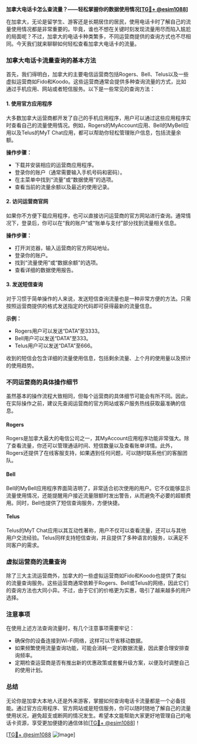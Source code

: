 **加拿大电话卡怎么查流量？——轻松掌握你的数据使用情况[[TG💪+ @esim1088](https://t.me/s/esim1088)]**

在加拿大，无论是留学生、游客还是长期居住的居民，使用电话卡时了解自己的流量使用情况都是非常重要的。毕竟，谁也不想在关键时刻发现流量用尽而陷入尴尬的局面呢？不过，加拿大的电话卡种类繁多，不同运营商提供的查询方式也不尽相同。今天我们就来聊聊如何轻松查看加拿大电话卡的流量。

### 加拿大电话卡流量查询的基本方法

首先，我们得明白，加拿大的主要电信运营商包括Rogers、Bell、Telus以及一些虚拟运营商如Fido和Koodo。这些运营商通常会提供多种查询流量的方式，比如通过手机应用、网站或者短信服务。以下是一些常见的查询方法：

#### 1. 使用官方应用程序

大多数加拿大运营商都开发了自己的手机应用程序，用户可以通过这些应用程序实时查看自己的流量使用情况。例如，Rogers的MyAccount应用、Bell的MyBell应用以及Telus的MyT Chat应用，都可以帮助你轻松管理账户信息，包括流量余额。

**操作步骤：**
- 下载并安装相应的运营商应用程序。
- 登录你的账户（通常需要输入手机号码和密码）。
- 在主菜单中找到“流量”或“数据使用”的选项。
- 查看当前的流量余额以及最近的使用记录。

#### 2. 访问运营商官网

如果你不方便下载应用程序，也可以直接访问运营商的官方网站进行查询。通常情况下，登录后，你可以在“我的账户”或“账单与支付”部分找到流量相关信息。

**操作步骤：**
- 打开浏览器，输入运营商的官方网站地址。
- 登录你的账户。
- 找到“流量使用”或“数据余额”的选项。
- 查看详细的数据使用报告。

#### 3. 发送短信查询

对于习惯于简单操作的人来说，发送短信查询流量也是一种非常方便的方法。只需按照运营商提供的格式发送指定的代码即可获得最新的流量信息。

**示例：**
- Rogers用户可以发送“DATA”至3333。
- Bell用户可以发送“DATA”至333。
- Telus用户可以发送“DATA”至666。

收到的短信会包含详细的流量使用信息，包括剩余流量、上个月的使用量以及预计的使用趋势。

### 不同运营商的具体操作细节

虽然基本的操作流程大致相同，但每个运营商的具体细节可能会有所不同。因此，在实际操作之前，建议先查阅运营商的官方网站或客户服务热线获取最准确的信息。

#### Rogers

Rogers是加拿大最大的电信公司之一，其MyAccount应用程序功能非常强大。除了查看流量，你还可以管理通话时间、短信数量以及查看账单详情。此外，Rogers还提供了在线客服支持，如果遇到任何问题，可以随时联系他们的客服团队。

#### Bell

Bell的MyBell应用程序界面简洁明了，非常适合初次使用的用户。它不仅能够显示流量使用情况，还能提醒用户接近流量限额时发出警告，从而避免不必要的超额费用。同时，Bell也提供了短信查询服务，方便快捷。

#### Telus

Telus的MyT Chat应用以其互动性著称，用户不仅可以查看流量，还可以与其他用户交流经验。Telus同样支持短信查询，并且提供了多种语言的服务，以满足不同客户的需求。

### 虚拟运营商的流量查询

除了三大主流运营商外，加拿大的一些虚拟运营商如Fido和Koodo也提供了类似的流量查询服务。这些运营商通常依赖于Rogers、Bell或Telus的网络，因此它们的查询方法也大同小异。不过，由于它们的价格更为实惠，吸引了越来越多的用户选择。

### 注意事项

在使用上述方法查询流量时，有几个注意事项需要牢记：
- 确保你的设备连接到Wi-Fi网络，这样可以节省移动数据。
- 如果频繁使用流量查询功能，可能会消耗一定的数据流量，因此要合理安排查询频率。
- 定期检查运营商是否有推出新的优惠政策或套餐升级方案，以便及时调整自己的使用计划。

### 总结

无论你是加拿大本地人还是外来游客，掌握如何查询电话卡流量都是一个必备技能。通过官方应用程序、官方网站或是短信服务，你可以随时随地了解自己的流量使用状况，避免超支或断网的情况发生。希望本文能帮助大家更好地管理自己的电话卡资源，享受更加便捷的通信体验[[TG💪+ @esim1088](https://t.me/s/esim1088)]！

[[TG💪+ @esim1088](https://t.me/s/esim1088) ![Image](https://i.postimg.cc/4NQfJmqS/Snipaste-2025-05-13-00-14-12.png)]